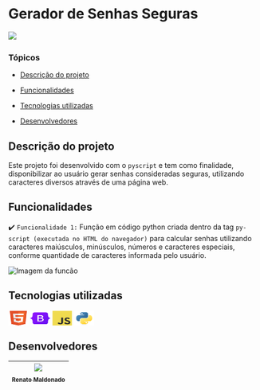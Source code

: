 # Gerador de Senhas Seguras

<p>
   <img src="http://img.shields.io/static/v1?label=STATUS&message=EM%20DESENVOLVIMENTO&color=RED&style=for-the-badge"/>
</p>

### Tópicos 

- [Descrição do projeto](#descrição-do-projeto)

- [Funcionalidades](#funcionalidades)

- [Tecnologias utilizadas](#tecnologias-utilizadas)

- [Desenvolvedores](#desenvolvedores)

## Descrição do projeto 

Este projeto foi desenvolvido com o `pyscript` e tem como finalidade, disponibilizar ao usuário gerar senhas consideradas seguras, utilizando caracteres diversos através de uma página web.

## Funcionalidades

:heavy_check_mark: `Funcionalidade 1:` Função em código python criada dentro da tag `py-script (executada no HTML do navegador)` para calcular senhas utilizando caracteres maiúsculos, minúsculos, números e caracteres especiais, conforme quantidade de caracteres informada pelo usuário.

![Imagem da funcão](https://user-images.githubusercontent.com/49447595/185811131-d2ebf522-6fce-4783-a17c-9441bfe85161.PNG)

## Tecnologias utilizadas
<p>
<img align="center" alt="Renato-html" height="30" width="40" src="https://raw.githubusercontent.com/devicons/devicon/master/icons/html5/html5-original.svg">
<img align="center" alt="Renato-bootstrap" height="30" width="40" src="https://raw.githubusercontent.com/devicons/devicon/master/icons/bootstrap/bootstrap-original.svg">
<img align="center" alt="Renato-javascript" height="30" width="40" src="https://raw.githubusercontent.com/devicons/devicon/master/icons/javascript/javascript-original.svg">
<img align="center" alt="Renato-python" height="30" width="40" src="https://raw.githubusercontent.com/devicons/devicon/master/icons/python/python-original.svg">
</p>

## Desenvolvedores
| [<img src="https://avatars.githubusercontent.com/u/49447595?v=4" width=115><br><sub>Renato Maldonado</sub>](https://github.com/renthus)
| :---: |
